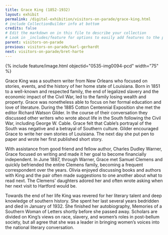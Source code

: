 ```yaml
---
title: Grace King (1852-1932)
layout: exhibit
permalink: /digital-exhibition/visitors-on-parade/grace-king.html
# include CollectionBuilder info at bottom
credits: false
# Edit the markdown on in this file to describe your collection
# Look in _includes/feature for options to easily add features to the page
parent: visitors-on-parade
previous: visitors-on-parade/karl-gerhardt
next: visitors-on-parade/bret-harte
---
```

{% include feature/image.html objectid="0535-img0094-pcd" width="75" %}

Grace King was a southern writer from New Orleans who focused on stories, events, and the  history of her home state of Louisiana. Born in 1851 to a well-known and respected family, the end of legalized slavery and the economic impact of the Civil War, led to the family losing wealth and property. Grace was nonetheless able to focus on her formal education and love of literature. During the 1885 Cotton Centennial Exposition she met the editor Richard Watson Gilder. In the course of their conversation they discussed other writers who wrote about life in the South following the Civil War, including George W. Cable. Grace felt that Cable’s portrayal of the South was negative and a betrayal of Southern culture. Gilder encouraged Grace to write her own stories of Louisiana. The next day she put pen to paper and wrote her first published short story. 

With assistance from good friend and fellow author, Charles Dudley Warner, Grace focused on writing and made it her goal to become financially independent. In June 1887, through Warner, Grace met Samuel Clemens and quickly befriended the entire Clemens family, becoming  a frequent correspondent over the years. Olivia enjoyed discussing books and authors with King and the pair often made suggestions to one another about what to read next. The Clemens' daughters adored her and often wrote asking when her next visit to Hartford would be.

Towards the end of her life King was revered for her literary talent and deep knowledge of southern history. She spent her last several years bedridden and died in January of 1932. She finished her autobiography, Memories of a Southern Woman of Letters shortly before she passed away. Scholars are divided on King’s views on race, slavery, and women’s roles in post-bellum society, but all agree that she was a leader in bringing women’s voices into the national literary conversation. 
